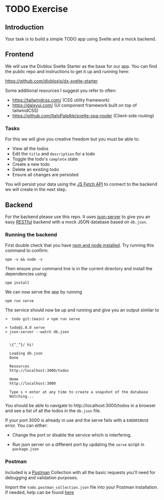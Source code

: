 # TODO Exercise

## Introduction

Your task is to build a simple TODO app using Svelte and a mock backend.

## Frontend

We will use the Divblox Svelte Starter as the base for our app. You can find the public repo and instructions to get it up and running here:

https://github.com/divbloxjs/dx-svelte-starter

Some additional resources I suggest you refer to often:

- https://tailwindcss.com/ (CSS utility framework)
- https://daisyui.com/ (UI component framework built on top of tailwindCSS)
- https://github.com/ItalyPaleAle/svelte-spa-router (Client-side routing)

### Tasks

For this we will give you creative freedom but you must be able to:

- View all the todos
- Edit the `title` and `description` for a todo
- Toggle the todo's `complete` state
- Create a new todo
- Delete an existing todo
- Ensure all changes are persisted

You will persist your data using the [JS Fetch API](https://developer.mozilla.org/en-US/docs/Web/API/Fetch_API/Using_Fetch) to connect to the backend we will create in the next step.

## Backend

For the backend please use this repo. It uses [json-server](https://www.npmjs.com/package/json-server) to give you an easy [RESTful](https://aws.amazon.com/what-is/restful-api/) backend with a mock JSON database based on `db.json`.

### Running the backend

First double check that you have [npm and node installed](https://docs.npmjs.com/downloading-and-installing-node-js-and-npm). Try running this command to confirm:

```
npm -v && node -v
```

Then ensure your command line is in the current directory and install the dependencies using:

```
npm install
```

We can now serve the app by running

```
npm run serve
```

The service should now be up and running and give you an output similar to

```
➜  todo git:(main) ✗ npm run serve

> todo@1.0.0 serve
> json-server --watch db.json


  \{^_^}/ hi!

  Loading db.json
  Done

  Resources
  http://localhost:3000/todos

  Home
  http://localhost:3000

  Type s + enter at any time to create a snapshot of the database
  Watching...
```

You should be able to navigate to http://localhost:3000/todos in a browser and see a list of all the todos in the `db.json` file.

If your port 3000 is already in use and the serve fails with a `EADDRINUSE` error. You can either:

- Change the port or disable the service which is interfering.

- Run json server on a different port by updating the `serve` script in `package.json`

### Postman

Included is a [Postman](https://www.postman.com/) Collection with all the basic requests you'll need for debugging and validation purposes.

Import the `todo.postman_collection.json` file into your Postman installation. If needed, help can be found [here](https://learning.postman.com/docs/getting-started/importing-and-exporting-data/#importing-data-into-postman)
